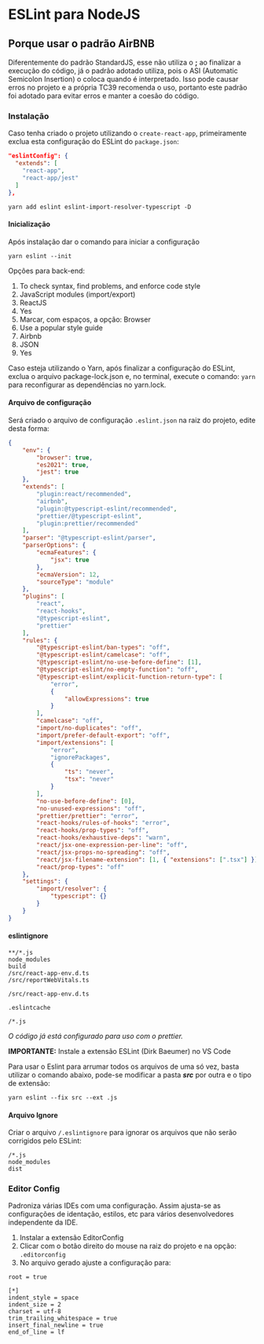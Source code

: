 # ESLint para NodeJS

## Porque usar o padrão AirBNB

Diferentemente do padrão StandardJS, esse não utiliza o **;** ao finalizar a execução do código, já o padrão adotado utiliza, pois o ASI (Automatic Semicolon Insertion) o coloca quando é interpretado.
Isso pode causar erros no projeto e a própria TC39 recomenda o uso, portanto este padrão foi adotado para evitar erros e manter a coesão do código.

### Instalação

Caso tenha criado o projeto utilizando o `create-react-app`, primeiramente exclua esta configuração do ESLint do `package.json`:

```json
"eslintConfig": {
  "extends": [
    "react-app",
    "react-app/jest"
  ]
},
```

```node
yarn add eslint eslint-import-resolver-typescript -D
```

#### Inicialização

Após instalação dar o comando para iniciar a configuração

```node
yarn eslint --init
```

Opções para back-end:

1. To check syntax, find problems, and enforce code style
2. JavaScript modules (import/export)
3. ReactJS
4. Yes
5. Marcar, com espaços, a opção: Browser
6. Use a popular style guide
7. Airbnb
8. JSON
9. Yes

Caso esteja utilizando o Yarn, após finalizar a configuração do ESLint, exclua o arquivo package-lock.json e, no terminal, execute o comando: `yarn` para reconfigurar as dependências no yarn.lock.

#### Arquivo de configuração

Será criado o arquivo de configuração `.eslint.json` na raiz do projeto, edite desta forma:

```json
{
	"env": {
		"browser": true,
		"es2021": true,
		"jest": true
	},
	"extends": [
		"plugin:react/recommended",
		"airbnb",
		"plugin:@typescript-eslint/recommended",
		"prettier/@typescript-eslint",
		"plugin:prettier/recommended"
	],
	"parser": "@typescript-eslint/parser",
	"parserOptions": {
		"ecmaFeatures": {
			"jsx": true
		},
		"ecmaVersion": 12,
		"sourceType": "module"
	},
	"plugins": [
		"react",
		"react-hooks",
		"@typescript-eslint",
		"prettier"
	],
	"rules": {
		"@typescript-eslint/ban-types": "off",
		"@typescript-eslint/camelcase": "off",
		"@typescript-eslint/no-use-before-define": [1],
		"@typescript-eslint/no-empty-function": "off",
		"@typescript-eslint/explicit-function-return-type": [
			"error",
			{
				"allowExpressions": true
			}
		],
		"camelcase": "off",
		"import/no-duplicates": "off",
		"import/prefer-default-export": "off",
		"import/extensions": [
			"error",
			"ignorePackages",
			{
				"ts": "never",
				"tsx": "never"
			}
		],
		"no-use-before-define": [0],
		"no-unused-expressions": "off",
		"prettier/prettier": "error",
		"react-hooks/rules-of-hooks": "error",
		"react-hooks/prop-types": "off",
		"react-hooks/exhaustive-deps": "warn",
		"react/jsx-one-expression-per-line": "off",
		"react/jsx-props-no-spreading": "off",
		"react/jsx-filename-extension": [1, { "extensions": [".tsx"] }],
		"react/prop-types": "off"
	},
	"settings": {
		"import/resolver": {
			"typescript": {}
		}
	}
}
```

#### eslintignore

```gitignore
**/*.js
node_modules
build
/src/react-app-env.d.ts
/src/reportWebVitals.ts

/src/react-app-env.d.ts

.eslintcache

/*.js
```

_O código já está configurado para uso com o prettier._

**IMPORTANTE:** Instale a extensão ESLint (Dirk Baeumer) no VS Code

Para usar o Eslint para arrumar todos os arquivos de uma só vez, basta utilizar o comando abaixo, pode-se modificar a pasta **_src_** por outra e o tipo de extensão:

```node
yarn eslint --fix src --ext .js
```

#### Arquivo Ignore

Criar o arquivo `/.eslintignore` para ignorar os arquivos que não serão corrigidos pelo ESLint:

```ignore
/*.js
node_modules
dist
```

### Editor Config

Padroniza várias IDEs com uma configuração. Assim ajusta-se as configurações de identação, estilos, etc para vários desenvolvedores independente da IDE.

1. Instalar a extensão EditorConfig
2. Clicar com o botão direito do mouse na raiz do projeto e na opção: `.editorconfig`
3. No arquivo gerado ajuste a configuração para:

```properties
root = true

[*]
indent_style = space
indent_size = 2
charset = utf-8
trim_trailing_whitespace = true
insert_final_newline = true
end_of_line = lf
```
